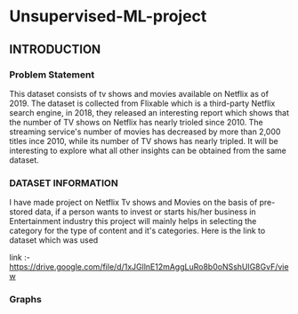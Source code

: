 # Unsupervised-ML-project
## INTRODUCTION

### Problem Statement
This dataset consists of tv shows and movies available on Netflix as of 2019. The dataset is collected from Flixable which is a third-party Netflix search engine, in 2018, they released an interesting report which shows that the number of TV shows on Netflix has nearly trioled since 2010. The streaming service's number of movies has decreased by more than 2,000 titles ince 2010, while its number of TV shows has nearly tripled. It will be interesting to explore what all other insights can be obtained from the same dataset.

### DATASET INFORMATION
I have made project on Netflix Tv shows and Movies on the basis of pre-stored data, if a person wants to invest or starts his/her business in Entertainment industry this project will mainly helps in selecting the category for the type of content and it's categories. Here is the link to dataset which was used

link :- https://drive.google.com/file/d/1xJGllnE12mAggLuRo8b0oNSshUlG8GvF/view

### Graphs

